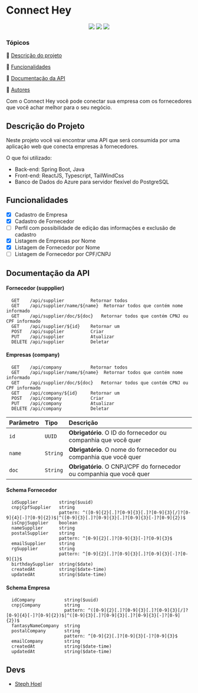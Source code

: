 # Connect Hey
<p align="center">
  <img src="https://img.shields.io/static/v1?label=Spring Boot&message=framework&color=blue&style=for-the-badge&logo=springboot"/>
  <img src="https://img.shields.io/static/v1?label=react&message=framework&color=blue&style=for-the-badge&logo=REACT"/>
  <img src="http://img.shields.io/static/v1?label=STATUS&message=EM%20DESENVOLVIMENTO&color=GREEN&style=for-the-badge"/>
</p>

### Tópicos 

🔹 [Descrição do projeto](#descrição-do-projeto)

🔹 [Funcionalidades](#funcionalidades)
<!--
🔹 [Telas](#telas)
-->
🔹 [Documentação da API](#documentação-da-api)

🔹 [Autores](#autores)

Com o Connect Hey você pode conectar sua empresa com os fornecedores que você achar melhor para o seu negócio.

## Descrição do Projeto

Neste projeto você vai encontrar uma API que será consumida por uma aplicação web que conecta empresas à fornecedores.

O que foi utilizado:
- Back-end: Spring Boot, Java
- Front-end: ReactJS, Typescript, TailWindCss
- Banco de Dados do Azure para servidor flexível do PostgreSQL

## Funcionalidades

- [x] Cadastro de Empresa
- [x] Cadastro de Fornecedor
- [ ] Perfil com possibilidade de edição das informações e exclusão de cadastro
- [x] Listagem de Empresas por Nome
- [x] Listagem de Fornecedor por Nome
- [ ] Listagem de Fornecedor por CPF/CNPJ

<!--
1. Requisitos
a. CRUD de todas as entidades (Front-end e Back-end)
(f). Caso a empresa seja do Paraná, não permitir cadastrar um fornecedor pessoa física menor de idade
h. Validar CEP na API http://cep.la/api, a validação também deve ser feita no Front-end
-->
<!-- 
## Telas

#### Home
<p align="center">
  <img src=".github/home.png" width="100%">
</p>

#### Procurar Empresas
<p align="center">
  <img src=".github/companies.png" width="100%">
</p>

#### Procurar Fornecedores
<p align="center">
  <img src=".github/suppliers.png" width="100%">
</p> -->

## Documentação da API

#### Fornecedor (suppplier)

```http
  GET    /api/supplier          Retornar todos
  GET    /api/supplier/name/${name}  Retornar todos que contém nome informado
  GET    /api/supplier/doc/${doc}   Retornar todos que contém CPNJ ou CPF informado
  GET    /api/supplier/${id}    Retornar um
  POST   /api/supplier          Criar
  PUT    /api/supplier          Atualizar
  DELETE /api/supplier          Deletar
```

#### Empresas (company)

```http
  GET    /api/company           Retornar todos
  GET    /api/supplier/name/${name}  Retornar todos que contém nome informado
  GET    /api/supplier/doc/${doc}   Retornar todos que contém CPNJ ou CPF informado
  GET    /api/company/${id}     Retornar um
  POST   /api/company           Criar
  PUT    /api/company           Atualizar
  DELETE /api/company           Deletar
```

| Parâmetro   | Tipo       | Descrição                                   |
| :---------- | :--------- | :------------------------------------------ |
| `id`      | `UUID` | **Obrigatório**. O ID do fornecedor ou companhia que você quer |
| `name`      | `String` | **Obrigatório**. O nome do fornecedor ou companhia que você quer |
| `doc`      | `String` | **Obrigatório**. O CNPJ/CPF do fornecedor ou companhia que você quer |

#### Schema Fornecedor

```http
  idSupplier        string($uuid)
  cnpjCpfSupplier   string
                    pattern: ^([0-9]{2}[.]?[0-9]{3}[.]?[0-9]{3}[/]?[0-9]{4}[-]?[0-9]{2})$|^([0-9]{3}[.]?[0-9]{3}[.]?[0-9]{3}[-]?[0-9]{2})$
  isCnpjSupplier    boolean
  nameSupplier      string
  postalSupplier    string
                    pattern: ^[0-9]{2}[.]?[0-9]{3}[-]?[0-9]{3}$
  emailSupplier     string
  rgSupplier        string
                    pattern: ^[0-9]{2}[.]?[0-9]{3}[.]?[0-9]{3}[-]?[0-9]{1}$
  birthdaySupplier  string($date)
  createdAt         string($date-time)
  updatedAt	        string($date-time)
```

#### Schema Empresa

```http
  idCompany	          string($uuid)
  cnpjCompany         string
                      pattern: ^([0-9]{2}[.]?[0-9]{3}[.]?[0-9]{3}[/]?[0-9]{4}[-]?[0-9]{2})$|^([0-9]{3}[.]?[0-9]{3}[.]?[0-9]{3}[-]?[0-9]{2})$
  fantasyNameCompany  string
  postalCompany	      string
                      pattern: ^[0-9]{2}[.]?[0-9]{3}[-]?[0-9]{3}$
  emailCompany	      string
  createdAt	          string($date-time)
  updatedAt	          string($date-time)
```

## Devs

- [Steph Hoel](https://www.github.com/StephHoel)
